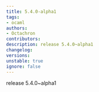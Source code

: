 ```yaml
---
title: 5.4.0-alpha1
tags:
- ocaml
authors:
- Octachron
contributors:
description: release 5.4.0~alpha1
changelog:
versions:
unstable: true
ignore: false
---
```


<p>release 5.4.0~alpha1</p>
